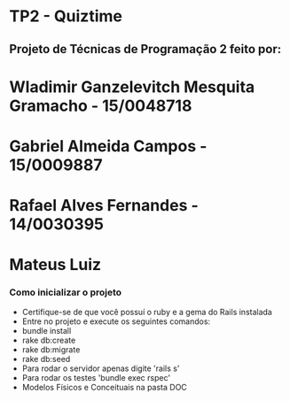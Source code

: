 # TP2 - Quiztime
## Projeto de Técnicas de Programação 2 feito por:
# Wladimir Ganzelevitch Mesquita Gramacho - 15/0048718                        
# Gabriel Almeida Campos - 15/0009887
# Rafael Alves Fernandes - 14/0030395
# Mateus Luiz
### Como inicializar o projeto

- Certifique-se de que você possuí o ruby e a gema do Rails instalada
- Entre no projeto e execute os seguintes comandos:
- bundle install
- rake db:create
- rake db:migrate
- rake db:seed
- Para rodar o servidor apenas digite 'rails s'
- Para rodar os testes 'bundle exec rspec'
- Modelos Físicos e Conceituais na pasta DOC
